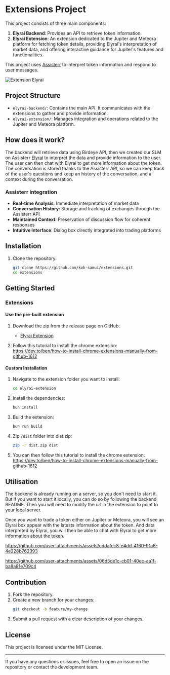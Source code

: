 # Extensions Project

This project consists of three main components:

1. **Elyrai Backend**: Provides an API to retrieve token information.
2. **Elyrai Extension**: An extension dedicated to the Jupiter and Meteora platform for fetching token details, providing Elyrai's interpretation of market data, and offering interactive guidance for Jupiter's features and functionalities.

This project uses [Assisterr](https://www.assisterr.ai/) to interpret token information and respond to user messages.

![Extension Elyrai](https://github.com/user-attachments/assets/7b56dfd8-5b9d-4e10-9326-77f7c6f8d824)

## Project Structure

- `elyrai-backend/`: Contains the main API. It communicates with the extensions to gather and provide information.
- `elyrai-extension/`: Manages integration and operations related to the Jupiter and Meteora platform.

## How does it work?

The backend will retrieve data using Birdeye API, then we created our SLM on Assisterr [Elyrai](https://build.assisterr.ai/model/elyrai) to interpret the data and provide information to the user.
The user can then chat with Elyrai to get more information about the token.
The conversation is stored thanks to the Assisterr API, so we can keep track of the user's questions and keep an history of the conversation, and a context during the conversation.

### Assisterr integration

- **Real-time Analysis**: Immediate interpretation of market data
- **Conversation History**: Storage and tracking of exchanges through the Assisterr API
- **Maintained Context**: Preservation of discussion flow for coherent responses
- **Intuitive Interface**: Dialog box directly integrated into trading platforms

## Installation

1. Clone the repository:

   ```bash
   git clone https://github.com/koh-samui/extensions.git
   cd extensions
   ```

## Getting Started

### Extensions

#### Use the pre-built extension

1. Download the zip from the release page on GitHub:

   - [Elyrai Extension](https://github.com/koh-samui/extensions/releases/download/v1/elyrai.zip)

2. Follow this tutorial to install the chrome extension: https://dev.to/ben/how-to-install-chrome-extensions-manually-from-github-1612

#### Custom Installation

1. Navigate to the extension folder you want to install:

   ```bash
   cd elyrai-extension
   ```

2. Install the dependencies:

   ```bash
   bun install
   ```

3. Build the extension:

   ```bash
   bun run build
   ```

4. Zip `/dist` folder into dist.zip:

   ```bash
   zip -r dist.zip dist
   ```

5. You can then follow this tutorial to install the chrome extension: https://dev.to/ben/how-to-install-chrome-extensions-manually-from-github-1612

## Utilisation

The backend is already running on a server, so you don't need to start it. But if you want to start it locally, you can do so by following the backend README.
Then you will need to modify the url in the extension to point to your local server.

Once you want to trade a token either on Jupiter or Meteora, you will see an Elyrai box appear with the latests information about the token. And data interpreted by Elyrai, you will then be able to chat with Elyrai to get more information about the token.


https://github.com/user-attachments/assets/cddafcc8-e4dd-4160-91a6-4e228b762393


https://github.com/user-attachments/assets/06d5de1c-cb01-40ec-aa1f-ba8a81e709c4



## Contribution

1. Fork the repository.
2. Create a new branch for your changes:
   ```bash
   git checkout -b feature/my-change
   ```
3. Submit a pull request with a clear description of your changes.

## License

This project is licensed under the MIT License.

---

If you have any questions or issues, feel free to open an issue on the repository or contact the development team.
